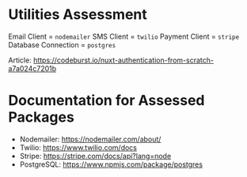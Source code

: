 # Utilities Assessment

Email Client = `nodemailer`
SMS Client = `twilio`
Payment Client = `stripe`
Database Connection = `postgres`

Article: https://codeburst.io/nuxt-authentication-from-scratch-a7a024c7201b

# Documentation for Assessed Packages

- Nodemailer: https://nodemailer.com/about/
- Twilio: https://www.twilio.com/docs
- Stripe: https://stripe.com/docs/api?lang=node
- PostgreSQL: https://www.npmjs.com/package/postgres
